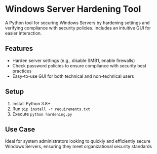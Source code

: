 # Windows Server Hardening Tool

A Python tool for securing Windows Servers by hardening settings and verifying compliance with security policies. Includes an intuitive GUI for easier interaction.

## Features
- Harden server settings (e.g., disable SMB1, enable firewalls)
- Check password policies to ensure compliance with security best practices
- Easy-to-use GUI for both technical and non-technical users

## Setup
1. Install Python 3.8+
2. Run `pip install -r requirements.txt`
3. Execute `python hardening.py`

## Use Case
Ideal for system administrators looking to quickly and efficiently secure Windows Servers, ensuring they meet organizational security standards

